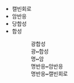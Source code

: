 - 캘빈회로
- 암반응
- 당합성
- 합성
    <pre>
        광합성
        광↔합성
        명↔암
        명반응↔암반응
        명반응↔캘빈회로
    </pre>
